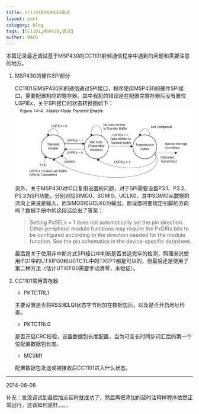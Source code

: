```yaml
---
title: CC1101和MSP430调试
layout: post
category: blog
tags: [CC1101,MSP430,调试]
author: MACD
---
```


本篇记录最近调试基于MSP430的CC1101射频通信程序中遇到的问题和需要注意的地方。

1. MSP430的硬件SPI部分

	CC1101与MSP430间的通信通过SPI接口，程序使用MSP430的硬件SPI接口，需要配置相应的寄存器。其中我犯的错误是在配置完寄存器后没有置位USPIEx，关于SPI接口的状态转换图如下：![SPI状态转换](../images/m7.png)
	另外，关于MSP430对IO口复用设置的问题，对于SPI需要设置P3.1、P3.2、P3.3为SPI功能，分别对应SIMO0、SOMI0、UCLK0，其中SOMI0从数据的流向上来说是输入，而SIMO0和UCLK0为输出。那设置时要规定引脚的方向吗？数据手册中的这段话给出了答案：

	>Setting PxSELx = 1 does not automatically set the pin direction. Other peripheral module functions may require the PxDIRx bits to be configured according to the direction needed for the module function. See the pin schematics in the device-specific datasheet.

	最后是关于使用非中断方式SPI接口中判断是否发送完毕的检测，照理来说使用IFG1中的UTXIFG0和U0TCTL中的TXEPT都是可以的，但最后还是使用了第二种方法（估计UTXIFG0需要手动清零，未验证）。

2. CC1101常用寄存器

	- PKTCTRL1

	主要设置是否将RSSI和LQI状态字节附加在数据包后，以及是否开启地址检查。

	- PKTCTRL0

	是否开启CRC校验，设置数据包长度配置，当为可变长时同步词汇后的第一个位配置数据包长度。

	- MCSM1

	配置数据包发送或被接收后CC1101进入什么状态。

----------------------
2014-06-08

补充：发现调试到最后加点延时就成功了，然后再把添加的延时注释掉程序依然正常运行，这该如何是好。。。。